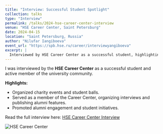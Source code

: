 ```yaml
---
title: "Interview: Successful Student Spotlight"
collection: talks
type: "Interview"
permalink: /talks/2024-hse-career-center-interview
venue: "HSE Career Center, Saint Petersburg"
date: 2024-04-15
location: "Saint Petersburg, Russia"
author: "Nilufar Iangiboeva"
event_url: "https://spb.hse.ru/career/interviewyangiboeva"
excerpt: |
  Interviewed by HSE Career Center as a successful student, highlighting contributions to student life, charity events, alumni engagement, and career center activities.
---
```


I was interviewed by the **HSE Career Center** as a successful student and active member of the university community.

**Highlights:**
- Organized charity events and student balls.
- Served as a member of the Career Center, organizing interviews and publishing alumni features.
- Promoted alumni engagement and student initiatives.

Read the full interview here: [HSE Career Center Interview](https://spb.hse.ru/career/interviewyangiboeva)

![HSE Career Center](https://www.hse.ru/data/2022/10/26/1882849064/logo_engl_color.svg)